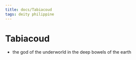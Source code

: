 ```yaml
---
title: docs/Tabiacoud
tags: deity philippine
---
```


# Tabiacoud
- the god of the underworld in the deep bowels of the earth